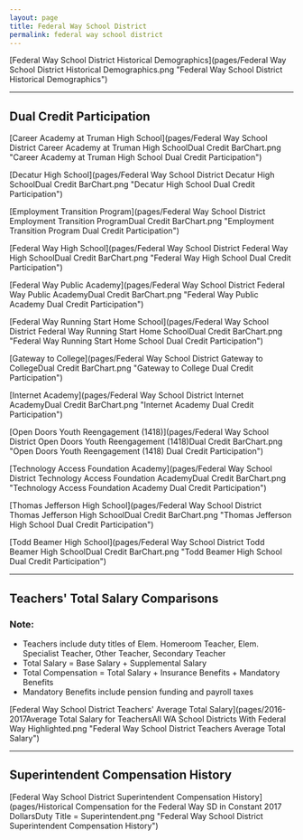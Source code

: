 ```yaml
---
layout: page
title: Federal Way School District
permalink: federal way school district
---
```



[Federal Way School District Historical Demographics](pages/Federal Way School District Historical Demographics.png "Federal Way School District Historical Demographics")

___

## Dual Credit Participation

[Career Academy at Truman High School](pages/Federal Way School District Career Academy at Truman High SchoolDual Credit BarChart.png "Career Academy at Truman High School Dual Credit Participation")

[Decatur High School](pages/Federal Way School District Decatur High SchoolDual Credit BarChart.png "Decatur High School Dual Credit Participation")

[Employment Transition Program](pages/Federal Way School District Employment Transition ProgramDual Credit BarChart.png "Employment Transition Program Dual Credit Participation")

[Federal Way High School](pages/Federal Way School District Federal Way High SchoolDual Credit BarChart.png "Federal Way High School Dual Credit Participation")

[Federal Way Public Academy](pages/Federal Way School District Federal Way Public AcademyDual Credit BarChart.png "Federal Way Public Academy Dual Credit Participation")

[Federal Way Running Start Home School](pages/Federal Way School District Federal Way Running Start Home SchoolDual Credit BarChart.png "Federal Way Running Start Home School Dual Credit Participation")

[Gateway to College](pages/Federal Way School District Gateway to CollegeDual Credit BarChart.png "Gateway to College Dual Credit Participation")

[Internet Academy](pages/Federal Way School District Internet AcademyDual Credit BarChart.png "Internet Academy Dual Credit Participation")

[Open Doors Youth Reengagement (1418)](pages/Federal Way School District Open Doors Youth Reengagement (1418)Dual Credit BarChart.png "Open Doors Youth Reengagement (1418) Dual Credit Participation")

[Technology Access Foundation Academy](pages/Federal Way School District Technology Access Foundation AcademyDual Credit BarChart.png "Technology Access Foundation Academy Dual Credit Participation")

[Thomas Jefferson High School](pages/Federal Way School District Thomas Jefferson High SchoolDual Credit BarChart.png "Thomas Jefferson High School Dual Credit Participation")

[Todd Beamer High School](pages/Federal Way School District Todd Beamer High SchoolDual Credit BarChart.png "Todd Beamer High School Dual Credit Participation")


___

## Teachers' Total Salary Comparisons
### Note:
- Teachers include duty titles of Elem. Homeroom Teacher, Elem. Specialist Teacher, Other Teacher, Secondary Teacher
- Total Salary = Base Salary + Supplemental Salary
- Total Compensation = Total Salary + Insurance Benefits + Mandatory Benefits
- Mandatory Benefits include pension funding and payroll taxes

[Federal Way School District Teachers' Average Total Salary](pages/2016-2017Average Total Salary for TeachersAll WA School Districts With Federal Way Highlighted.png "Federal Way School District Teachers Average Total Salary")


___

## Superintendent Compensation History

[Federal Way School District Superintendent Compensation History](pages/Historical Compensation for the Federal Way SD in Constant 2017 DollarsDuty Title = Superintendent.png "Federal Way School District Superintendent Compensation History")

